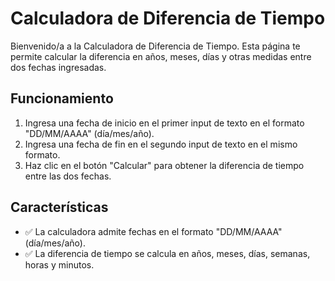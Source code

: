 # Calculadora de Diferencia de Tiempo

Bienvenido/a a la Calculadora de Diferencia de Tiempo. Esta página te permite calcular la diferencia en años, meses, días y otras medidas entre dos fechas ingresadas.

## Funcionamiento

1. Ingresa una fecha de inicio en el primer input de texto en el formato "DD/MM/AAAA" (día/mes/año).
2. Ingresa una fecha de fin en el segundo input de texto en el mismo formato.
3. Haz clic en el botón "Calcular" para obtener la diferencia de tiempo entre las dos fechas.

## Características

- ✅ La calculadora admite fechas en el formato "DD/MM/AAAA" (día/mes/año).
- ✅ La diferencia de tiempo se calcula en años, meses, días, semanas, horas y minutos.
